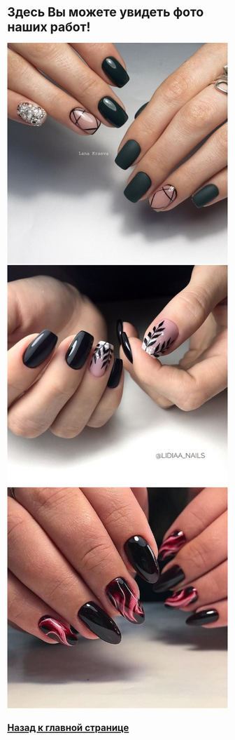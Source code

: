 # Здесь Вы можете увидеть фото наших работ!
![Image alt](https://raw.githubusercontent.com/ValeriaMoroz/Blackberry/main/Zimnij-temnyj-manikyur-12.jpg)
![Image alt](https://raw.githubusercontent.com/ValeriaMoroz/Blackberry/main/9cb17eceb8dc541a4505ec6d749108b0.jpg)
![Image alt](https://raw.githubusercontent.com/ValeriaMoroz/Blackberry/main/nailart-46.jpg)
## [Назад к главной странице](https://valeriamoroz.github.io/Blackberry/)
